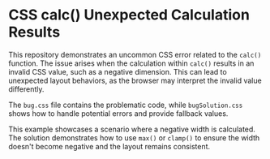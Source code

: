 # CSS calc() Unexpected Calculation Results
This repository demonstrates an uncommon CSS error related to the `calc()` function. The issue arises when the calculation within `calc()` results in an invalid CSS value, such as a negative dimension.  This can lead to unexpected layout behaviors, as the browser may interpret the invalid value differently.

The `bug.css` file contains the problematic code, while `bugSolution.css` shows how to handle potential errors and provide fallback values.

This example showcases a scenario where a negative width is calculated.  The solution demonstrates how to use `max()` or `clamp()` to ensure the width doesn't become negative and the layout remains consistent.